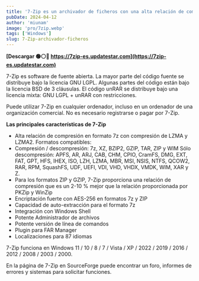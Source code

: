 ```yaml
---
title: '7-Zip es un archivador de ficheros con una alta relación de compresión'
pubDate: 2024-04-12
author: 'miunam'
image: 'pro/7zip.webp'
tags: ['Windows']
slug: 7-Zip-archivador-ficheros
---
```

**[Descargar 🟢⚪️🔴 https://7zip-es.updatestar.com](https://7zip-es.updatestar.com)**

7-Zip es software de fuente abierta. La mayor parte del código fuente se distribuye bajo la licencia GNU LGPL. Algunas partes del código están bajo la licencia BSD de 3 cláusulas. El código unRAR se distribuye bajo una licencia mixta: GNU LGPL + unRAR con restricciones.

Puede utilizar 7-Zip en cualquier ordenador, incluso en un ordenador de una organización comercial. No es necesario registrarse o pagar por 7-Zip.

**Las principales características de 7-Zip**

- Alta relación de compresión en formato 7z con compresión de LZMA y LZMA2.
Formatos compatibles:
- Compresión / descompresión: 7z, XZ, BZIP2, GZIP, TAR, ZIP y WIM
Sólo descompresión: APFS, AR, ARJ, CAB, CHM, CPIO, CramFS, DMG, EXT, FAT, GPT, HFS, IHEX, ISO, LZH, LZMA, MBR, MSI, NSIS, NTFS, QCOW2, RAR, RPM, SquashFS, UDF, UEFI, VDI, VHD, VHDX, VMDK, WIM, XAR y Z.
- Para los formatos ZIP y GZIP, 7-Zip proporciona una relación de compresión que es un 2-10 % mejor que la relación proporcionada por PKZip y WinZip
- Encriptación fuerte con AES-256 en formatos 7z y ZIP
- Capacidad de auto-extracción para el formato 7z
- Integración con Windows Shell
- Potente Administrador de archivos
- Potente versión de línea de comandos
- Plugin para FAR Manager
- Localizaciones para 87 idiomas

7-Zip funciona en Windows 11 / 10 / 8 / 7 / Vista / XP / 2022 / 2019 / 2016 / 2012 / 2008 / 2003 / 2000.

En la página de 7-Zip en SourceForge puede encontrar un foro, informes de errores y sistemas para solicitar funciones.